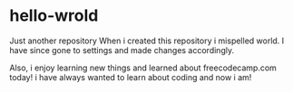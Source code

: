 # hello-wrold
Just another repository
When i created this repository i mispelled world.
I have since gone to settings and made changes accordingly.

Also, i enjoy learning new things and learned about freecodecamp.com today!
i have always wanted to learn about coding and now i am!
